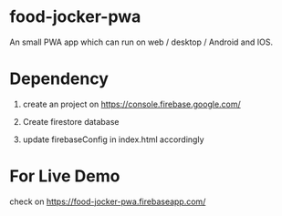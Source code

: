 # food-jocker-pwa
An small PWA app which can run on web / desktop  / Android and IOS.

# Dependency 

1. create an project on https://console.firebase.google.com/

2. Create firestore database

3. update firebaseConfig in index.html accordingly

# For Live Demo 

check on https://food-jocker-pwa.firebaseapp.com/ 
